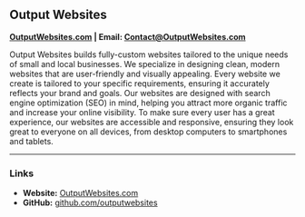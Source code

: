 ## Output Websites

**[OutputWebsites.com](https://OutputWebsites.com "Visit OutputWebsites.com") **|** **Email:** [Contact@OutputWebsites.com](mailto:Contact@OutputWebsites.com "Email Output Websites at Contact@OutputWebsites.com")**

Output Websites builds fully-custom websites tailored to the unique needs of small and local businesses.
We specialize in designing clean, modern websites that are user-friendly and visually appealing.
Every website we create is tailored to your specific requirements, ensuring it accurately reflects your brand and goals.
Our websites are designed with search engine optimization (SEO) in mind, helping you attract more organic traffic and increase your online visibility.
To make sure every user has a great experience, our websites are accessible and responsive, ensuring they look great to everyone on all devices, from desktop computers to smartphones and tablets.

---

### Links
- **Website:** [OutputWebsites.com](https://OutputWebsites.com "Visit OutputWebsites.com")
- **GitHub:** [github.com/outputwebsites](https://github.com/outputwebsites "Visit the GitHub of Output Websites at github.com/outputwebsites")
